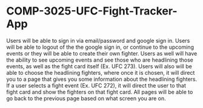 # COMP-3025-UFC-Fight-Tracker-App

Users will be able to sign in via email/password and google sign in. Users will be able to logout of the the google sign in, or continue to the upcoming events or they will be able to create their own fighter. Users as well will have the ability to see upcoming events and see those who are headlining those events, as well as the fight card itself (Ex. UFC 273). Users will also will be able to choose the headlining fighters, where once it is chosen, it will direct you to a page that gives you some information about the headlining fighters. If a user selects a fight event (Ex. UFC 272), it will direct the user to that fight card and show the fighters on that fight card. All pages will be able to go back to the previous page based on what screen you are on. 
